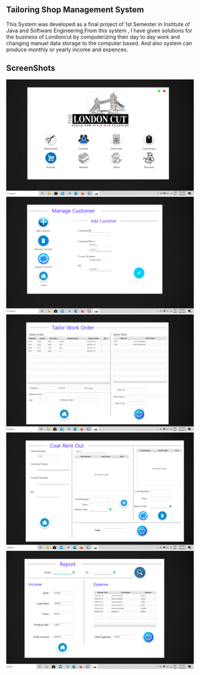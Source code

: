 ## Tailoring Shop Management System

This System was developed as a final project of 1st Semester in Institute of Java and Software 
Engineering.From this system , I have given solutions for the business of Londoncut by 
computerizing their day to day work and changing manuel data storage to the computer based.
And also system can produce monthly or yearly income and expences.

## ScreenShots

<img src="https://raw.githubusercontent.com/Ryasiru/London_Cut_Tailer_Management_system/master/screenshot/screenshot2.png">
<img src="https://raw.githubusercontent.com/Ryasiru/London_Cut_Tailer_Management_system/master/screenshot/screenshot5.png">
<img src="https://raw.githubusercontent.com/Ryasiru/London_Cut_Tailer_Management_system/master/screenshot/screenshot4.png">
<img src="https://raw.githubusercontent.com/Ryasiru/London_Cut_Tailer_Management_system/master/screenshot/screenshot3.png">
<img src="https://raw.githubusercontent.com/Ryasiru/London_Cut_Tailer_Management_system/master/screenshot/screenshot1.png">

